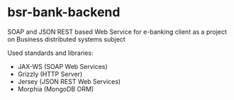 # bsr-bank-backend
SOAP and JSON REST based Web Service for e-banking client as a project on Business distributed systems subject

Used standards and libraries:
* JAX-WS (SOAP Web Services)
* Grizzly (HTTP Server)
* Jersey (JSON REST Web Services)
* Morphia (MongoDB ORM)